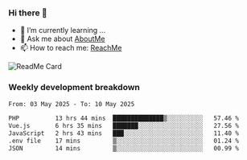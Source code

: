 ### Hi there 👋

- 🌱 I’m currently learning ...
- 💬 Ask me about [AboutMe](https://www.itzcy.com/about)
- 📫 How to reach me: [ReachMe](https://www.itzcy.com/about)

![ReadMe Card](https://github-readme-stats-ten-gilt.vercel.app/api?username=SuperChenYun&show_icons=true&title_color=fff&icon_color=79ff97&text_color=9f9f9f&bg_color=151515&hide_border=true)

### Weekly development breakdown
<!--START_SECTION:waka-->

```txt
From: 03 May 2025 - To: 10 May 2025

PHP          13 hrs 44 mins  ██████████████▒░░░░░░░░░░   57.46 %
Vue.js       6 hrs 35 mins   ███████░░░░░░░░░░░░░░░░░░   27.56 %
JavaScript   2 hrs 43 mins   ███░░░░░░░░░░░░░░░░░░░░░░   11.40 %
.env file    17 mins         ▒░░░░░░░░░░░░░░░░░░░░░░░░   01.24 %
JSON         14 mins         ▒░░░░░░░░░░░░░░░░░░░░░░░░   00.99 %
```

<!--END_SECTION:waka-->
